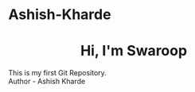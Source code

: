 # Ashish-Kharde
<h1 align="center">Hi, I'm Swaroop</h1>
This is my first Git Repository.
<br>
Author - Ashish Kharde
